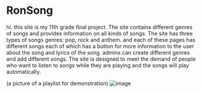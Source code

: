 # RonSong
hi.
this site is my 11th grade final project.
The site contains different genres of songs and provides information on all kinds of songs. The site has three types of songs genres: pop, rock and 
anthem. and each of these pages has different songs each of which has a button for more information to the user about the song and lyrics
of the song.
admins can create different genres and add different songs.
The site is designed to meet the demand of people who want to listen to songs while they are playing and the songs will play automatically.

(a picture of a playlist for demonstration)
![image](https://user-images.githubusercontent.com/70100622/178855647-d5689116-cc75-4388-9770-2c0cfb218637.png)
